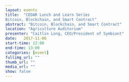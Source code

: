 ```yaml
---
layout: events
title:  "CEDAR Lunch and Learn Series
Bitcoin, Blockchain, and Smart Contract"
abstract: "Bitcoin, Blockchain, and Smart Contract"
location: "Agriculture Auditorium"
presenter: "Caitlin Long, CEO/President of Symbiont"
date:   2017-11-06
start-time: 12:00
end-time: 13:00
categories: [event]
fullimg_url: ""
thumb_url: ""
media_url: ""
show: false
---
```

